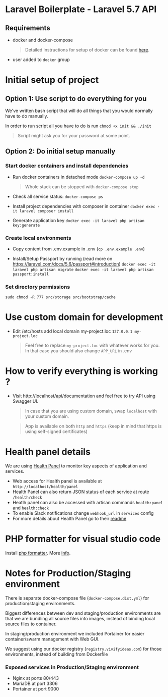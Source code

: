 # Laravel Boilerplate - Laravel 5.7 API

## Requirements

- docker and docker-compose

  > Detailed instructions for setup of docker can be found [here](https://www.docker.com/community-edition).

- user added to `docker` group

# Initial setup of project

## Option 1: Use script to do everything for you

We've written bash script that will do all things that you would normally have to do manually.

In order to run script all you have to do is run `chmod +x init && ./init`

> Script might ask you for your password at some point.

## Option 2: Do initial setup manually

### Start docker containers and install dependencies

- Run docker containers in detached mode
  `docker-compose up -d`

  > Whole stack can be stopped with `docker-compose stop`

- Check all service status:
  `docker-compose ps`

- Install project dependencies with composer in container
  `docker exec -it laravel composer install`

- Generate application key
  `docker exec -it laravel php artisan key:generate`

### Create local environments

- Copy content from .env.example in .env (`cp .env.example .env`)

- Install/Setup Passport by running (read more on https://laravel.com/docs/5.6/passport#introduction)
  `docker exec -it laravel php artisan migrate`
  `docker exec -it laravel php artisan passport:install`

### Set directory permissions

`sudo chmod -R 777 src/storage src/bootstrap/cache`

# Use custom domain for development

- Edit /etc/hosts add local domain my-project.loc
  `127.0.0.1 my-project.loc`
  > Feel free to replace `my-project.loc` with whatever works for you. In that case you should also change `APP_URL` in .env

# How to verify everything is working ?

- Visit http://localhost/api/documentation and feel free to try API using Swagger UI.

  > In case that you are using custom domain, swap `localhost` with your custom domain.

  > App is available on both `http` and `https` (keep in mind that https is using self-signed certificates)

# Health panel details

We are using [Health Panel](https://github.com/antonioribeiro/health) to monitor key aspects of application and services.

- Web access for Health panel is available at `http://localhost/health/panel`
- Health Panel can also return JSON status of each service at route `/health/check`
- Heatlh panel can also be accessed with artisan commands `health:panel` and `health:check`
- To enable Slack notifications change `webhook_url` in `services` config
- For more details about Health Panel go to their [readme](https://github.com/antonioribeiro/health/blob/master/README.md)

# PHP formatter for visual studio code

Install [php formatter](https://marketplace.visualstudio.com/items?itemName=Sophisticode.php-formatter). More [info](https://github.com/Dickurt/vscode-php-formatter/wiki).

# Notes for Production/Staging environment

There is separate docker-compose file (`docker-compose.dist.yml`) for production/staging environments.

Biggest differences between dev and staging/production environments are that we are bundling all source files into images, instead of binding local source files to container.

In staging/production environment we included Portainer for easier container/swarm management with Web GUI.

We suggest using our docker registry (`registry.vivifyideas.com`) for those environments, instead of building from Dockerfile

### Exposed services in Production/Staging environment

- Nginx at ports 80/443
- MariaDB at port 3306
- Portainer at port 9000
